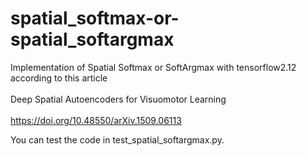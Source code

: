 # spatial_softmax-or-spatial_softargmax
Implementation of Spatial Softmax or SoftArgmax with tensorflow2.12 according to this article<br><br>
Deep Spatial Autoencoders for Visuomotor Learning<br><br>
https://doi.org/10.48550/arXiv.1509.06113<br>

You can test the code in test_spatial_softargmax.py.
